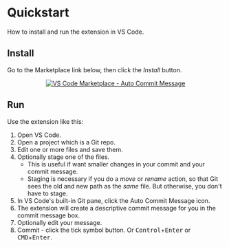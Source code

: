 # Quickstart

How to install and run the extension in VS Code.


## Install

Go to the Marketplace link below, then click the _Install_ button.

<div align="center">

[![VS Code Marketplace - Auto Commit Message](https://img.shields.io/badge/VS_Code_Marketplace-Auto_Commit_Message-2ea44f?style=for-the-badge&logo=visual-studio-code)](https://marketplace.visualstudio.com/items?itemName=MichaelCurrin.auto-commit-msg)

</div>


## Run

Use the extension like this:

1. Open VS Code.
1. Open a project which is a Git repo.
1. Edit one or more files and save them.
1. Optionally stage one of the files.
    - This is useful if want smaller changes in your commit and your commit message.
    - Staging is necessary if you do a _move_ or _rename_ action, so that Git sees the old and new path as the _same_ file. But otherwise, you don't have to stage.
1. In VS Code's built-in Git pane, click the Auto Commit Message icon.
1. The extension will create a descriptive commit message for you in the commit message box.
1. Optionally edit your message.
1. Commit - click the tick symbol button. Or <kbd>Control</kbd>+<kbd>Enter</kbd> or <kbd>CMD</kbd>+<kbd>Enter</kbd>.
